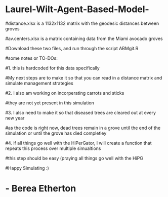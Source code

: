 # Laurel-Wilt-Agent-Based-Model-
#distance.xlsx is a 1132x1132 matrix with the geodesic distances between groves

#av.centers.xlsx is a matrix containing data from the Miami avocado groves

#Download these two files, and run through the script ABMgit.R

#some notes or TO-DOs:

#1. this is hardcoded for this data specifically

#My next steps are to make it so that you can read in a distance matrix and simulate management strategies

#2. I also am working on incorperating carrots and sticks

#they are not yet present in this simulation

#3. I also need to make it so that diseased trees are cleared out at every new year

#as the code is right now, dead trees remain in a grove until the end of the simulation or until the grove has died completley

#4. if all things go well with the HiPerGator, I will create a function that repeats this process over multiple simualtions

#this step should be easy (praying all things go well with the HiPG

#Happy Simulating :)

# - Berea Etherton
